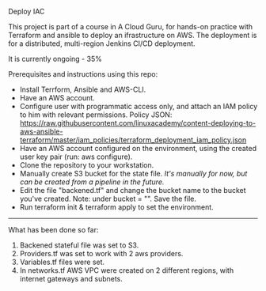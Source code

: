 Deploy IAC

This project is part of a course in A Cloud Guru, for hands-on practice with Terraform and ansible to deploy an ifrastructure on AWS.
The deployment is for a distributed, multi-region Jenkins CI/CD deployment.

It is currently ongoing - 35%

Prerequisites and instructions using this repo:
- Install Terrform, Ansible and AWS-CLI.
- Have an AWS account.
- Configure user with programmatic access only, and attach an IAM policy to him with relevant permissions.
  Policy JSON: https://raw.githubusercontent.com/linuxacademy/content-deploying-to-aws-ansible-terraform/master/iam_policies/terraform_deployment_iam_policy.json
- Have an AWS account configured on the environment, using the created user key pair (run: aws configure).
- Clone the repository to your workstation.
- Manually create S3 bucket for the state file. *It's manually for now, but can be created from a pipeline in the future.*
- Edit the file "backened.tf" and change the bucket name to the bucket you've created. Note: under bucket = "". Save the file.
- Run terraform init & terraform apply to set the environment.

 ----- 

What has been done so far:
1. Backened stateful file was set to S3.
2. Providers.tf was set to work with 2 aws providers.
3. Variables.tf files were set.
4. In networks.tf AWS VPC were created on 2 different regions, with internet gateways and subnets.

